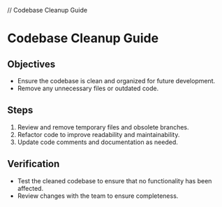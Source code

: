 // Codebase Cleanup Guide
# Codebase Cleanup Guide

## Objectives
- Ensure the codebase is clean and organized for future development.
- Remove any unnecessary files or outdated code.

## Steps
1. Review and remove temporary files and obsolete branches.
2. Refactor code to improve readability and maintainability.
3. Update code comments and documentation as needed.

## Verification
- Test the cleaned codebase to ensure that no functionality has been affected.
- Review changes with the team to ensure completeness.